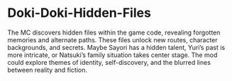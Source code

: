 # Doki-Doki-Hidden-Files
The MC discovers hidden files within the game code, revealing forgotten memories and alternate paths. These files unlock new routes, character backgrounds, and secrets. Maybe Sayori has a hidden talent, Yuri’s past is more intricate, or Natsuki’s family situation takes center stage.
The mod could explore themes of identity, self-discovery, and the blurred lines between reality and fiction.


